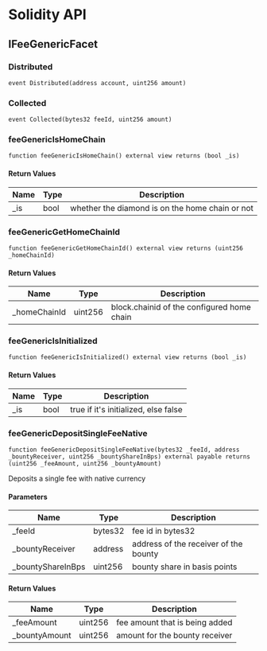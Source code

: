 # Solidity API

## IFeeGenericFacet

### Distributed

```solidity
event Distributed(address account, uint256 amount)
```

### Collected

```solidity
event Collected(bytes32 feeId, uint256 amount)
```

### feeGenericIsHomeChain

```solidity
function feeGenericIsHomeChain() external view returns (bool _is)
```

#### Return Values

| Name | Type | Description |
| ---- | ---- | ----------- |
| _is | bool | whether the diamond is on the home chain or not |

### feeGenericGetHomeChainId

```solidity
function feeGenericGetHomeChainId() external view returns (uint256 _homeChainId)
```

#### Return Values

| Name | Type | Description |
| ---- | ---- | ----------- |
| _homeChainId | uint256 | block.chainid of the configured home chain |

### feeGenericIsInitialized

```solidity
function feeGenericIsInitialized() external view returns (bool _is)
```

#### Return Values

| Name | Type | Description |
| ---- | ---- | ----------- |
| _is | bool | true if it's initialized, else false |

### feeGenericDepositSingleFeeNative

```solidity
function feeGenericDepositSingleFeeNative(bytes32 _feeId, address _bountyReceiver, uint256 _bountyShareInBps) external payable returns (uint256 _feeAmount, uint256 _bountyAmount)
```

Deposits a single fee with native currency

#### Parameters

| Name | Type | Description |
| ---- | ---- | ----------- |
| _feeId | bytes32 | fee id in bytes32 |
| _bountyReceiver | address | address of the receiver of the bounty |
| _bountyShareInBps | uint256 | bounty share in basis points |

#### Return Values

| Name | Type | Description |
| ---- | ---- | ----------- |
| _feeAmount | uint256 | fee amount that is being added |
| _bountyAmount | uint256 | amount for the bounty receiver |

